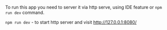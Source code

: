To run this app you need to server it via http serve, using IDE feature or `npm run dev` command.

`npm run dev` - to start http server and visit http://127.0.0.1:8080/
